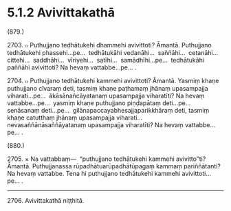 # 5.1.2 Avivittakathā

(879.)

2703\. ๐ Puthujjano tedhātukehi dhammehi avivittoti? Āmantā. Puthujjano tedhātukehi phassehi…pe…  tedhātukāhi vedanāhi…  saññāhi…  cetanāhi…  cittehi…  saddhāhi…  vīriyehi…  satīhi…  samādhīhi…pe…  tedhātukāhi paññāhi avivittoti? Na hevaṃ vattabbe…pe… .

2704\. ๐ Puthujjano tedhātukehi kammehi avivittoti? Āmantā. Yasmiṃ khaṇe puthujjano cīvaraṃ deti, tasmiṃ khaṇe paṭhamaṃ jhānaṃ upasampajja viharati…pe…  ākāsānañcāyatanaṃ upasampajja viharatīti? Na hevaṃ vattabbe…pe…  yasmiṃ khaṇe puthujjano piṇḍapātaṃ deti…pe…  senāsanaṃ deti…pe…  gilānapaccayabhesajjaparikkhāraṃ deti, tasmiṃ khaṇe catutthaṃ jhānaṃ upasampajja viharati…  nevasaññānāsaññāyatanaṃ upasampajja viharatīti? Na hevaṃ vattabbe…pe… .

(880.)

2705\. × Na vattabbaṃ—  “puthujjano tedhātukehi kammehi avivitto”ti? Āmantā. Puthujjanassa rūpadhātuarūpadhātūpagaṃ kammaṃ pariññātanti? Na hevaṃ vattabbe. Tena hi puthujjano tedhātukehi kammehi avivittoti…pe… .

---

2706\. Avivittakathā niṭṭhitā.
